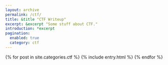 ```yaml
---
layout: archive
permalink: /ctf/
title: &title "CTF Writeup"
excerpt: &excerpt "Some stuff about CTF."
introduction: *excerpt
pagination: 
  enabled: true
  category: ctf
---
```


{% for post in site.categories.ctf %}
  {% include entry.html %}
{% endfor %}